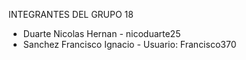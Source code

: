 INTEGRANTES DEL GRUPO 18

- Duarte Nicolas Hernan - nicoduarte25
- Sanchez Francisco Ignacio - Usuario: Francisco370